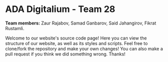 # ADA Digitalium - Team 28

**Team members:**
Zaur Rajabov, Samad Ganbarov, Said Jahangirov, Fikrat Rustamli.

Welcome to our website's source code page! Here you can view the structure of our website, as well as its styles and scripts. Feel free to clone/fork the repository and make your own changes! You can also make a pull request if you think we did something wrong. Thanks!
